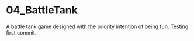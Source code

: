 # 04_BattleTank

A battle tank game designed with the priority intention of being fun.
Testing first commit.
